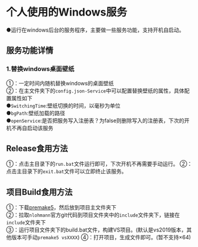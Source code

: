 # 个人使用的Windows服务
  ●运行在windows后台的服务程序，主要做一些服务功能，支持开机自启动。
  ## 服务功能详情
  ### 1.替换windows桌面壁纸
  ①：一定时间内随机替换windows的桌面壁纸  
  ②：在主文件夹下的`config.json-Service`中可以配置替换壁纸的属性，具体配置属性如下  
  ●`SwitchingTime`:壁纸切换的时间，以毫秒为单位  
  ●`bgPath`:壁纸加载的路径  
  ●`openService`:是否把服务写入注册表？为false则删除写入的注册表，下次的开机不再自启动该服务  
  ## Release食用方法  
  ①：点击主目录下的`run.bat`文件运行即可，下次开机不再需要手动运行。
  ②：点击主目录下的`exit.bat`文件可以立即终止该服务。  
  ## 项目Build食用方法  
  ①：下载[premake5](https://premake.github.io/)，然后放到项目主文件夹下  
  ②：拉取`nlohmann`官方git代码到项目文件夹中的`include`文件夹下，链接在`include`文件夹下  
  ③：运行项目文件夹下的build.bat文件，构建VS项目。(默认是vs2019版本，其他版本可手动`premake5 vsXXXX`)
  ④：打开项目，生成文件即可。(暂不支持×64)
  
  
  

